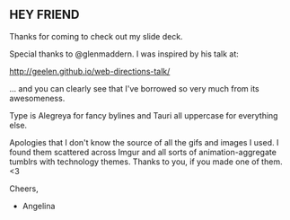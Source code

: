 ## HEY FRIEND

Thanks for coming to check out my slide deck. 

Special thanks to @glenmaddern. I was inspired by his talk at:

http://geelen.github.io/web-directions-talk/

... and you can clearly see that I've borrowed so very much from its awesomeness.

Type is Alegreya for fancy bylines and Tauri all uppercase for everything else.

Apologies that I don't know the source of all the gifs and images I used. I found them scattered across Imgur and all sorts of animation-aggregate tumblrs with technology themes. Thanks to you, if you made one of them. <3

Cheers,

- Angelina
